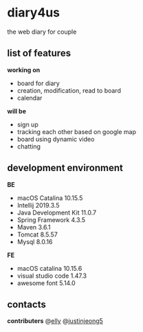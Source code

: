 # diary4us

the web diary for couple

## list of features
**working on**
- board for diary
- creation, modification, read to board
- calendar

**will be**
- sign up
- tracking each other based on google map
- board using dynamic video
- chatting 

## development environment

**BE**
- macOS Catalina 10.15.5
- Intellij 2019.3.5
- Java Development Kit 11.0.7
- Spring Framework 4.3.5
- Maven 3.6.1
- Tomcat 8.5.57
- Mysql 8.0.16

**FE**
- macOS catalina 10.15.6
- visual studio code 1.47.3
- awesome font 5.14.0

## contacts
**contributers**
@[elly](https://github.com/ellyheetov)
@[justinjeong5](https://github.com/justinjeong5)
